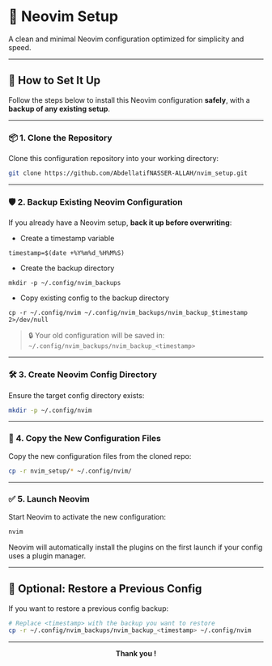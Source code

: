 # 🧠 Neovim Setup

A clean and minimal Neovim configuration optimized for simplicity and speed.

---

## 🚀 How to Set It Up

Follow the steps below to install this Neovim configuration **safely**, with a **backup of any existing setup**.

---

### 📦 1. Clone the Repository

Clone this configuration repository into your working directory:

```bash
git clone https://github.com/AbdellatifNASSER-ALLAH/nvim_setup.git
```

---

### 🛡️ 2. Backup Existing Neovim Configuration

If you already have a Neovim setup, **back it up before overwriting**:
- Create a timestamp variable
````
timestamp=$(date +%Y%m%d_%H%M%S)
````
- Create the backup directory
````
mkdir -p ~/.config/nvim_backups
````
- Copy existing config to the backup directory
````
cp -r ~/.config/nvim ~/.config/nvim_backups/nvim_backup_$timestamp 2>/dev/null
````

> 🔒 Your old configuration will be saved in: `~/.config/nvim_backups/nvim_backup_<timestamp>`

---

### 🛠️ 3. Create Neovim Config Directory

Ensure the target config directory exists:

```bash
mkdir -p ~/.config/nvim
```

---

### 📁 4. Copy the New Configuration Files

Copy the new configuration files from the cloned repo:

```bash
cp -r nvim_setup/* ~/.config/nvim/
```

---

### ✅ 5. Launch Neovim

Start Neovim to activate the new configuration:

```bash
nvim
```

Neovim will automatically install the plugins on the first launch if your config uses a plugin manager.

---

## 🔄 Optional: Restore a Previous Config

If you want to restore a previous config backup:

```bash
# Replace <timestamp> with the backup you want to restore
cp -r ~/.config/nvim_backups/nvim_backup_<timestamp> ~/.config/nvim
```
---
<p align="center"><strong>Thank you !</strong></p>
